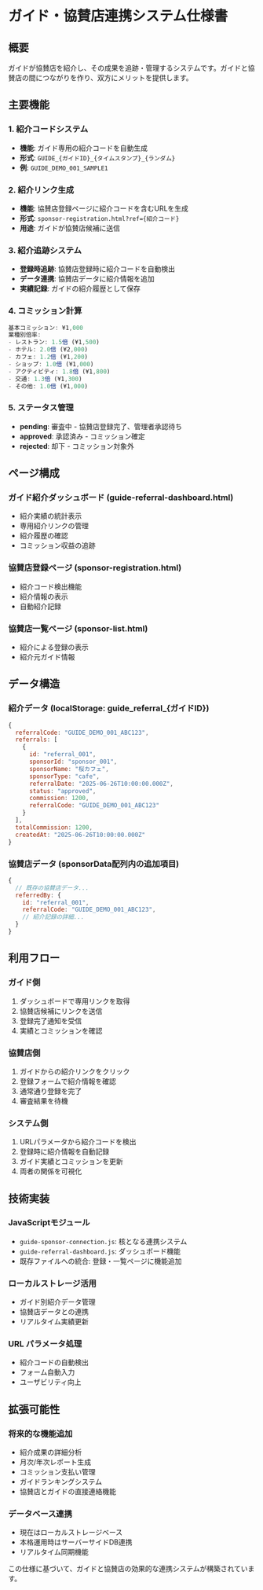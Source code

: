 # ガイド・協賛店連携システム仕様書

## 概要
ガイドが協賛店を紹介し、その成果を追跡・管理するシステムです。ガイドと協賛店の間につながりを作り、双方にメリットを提供します。

## 主要機能

### 1. 紹介コードシステム
- **機能**: ガイド専用の紹介コードを自動生成
- **形式**: `GUIDE_{ガイドID}_{タイムスタンプ}_{ランダム}`
- **例**: `GUIDE_DEMO_001_SAMPLE1`

### 2. 紹介リンク生成
- **機能**: 協賛店登録ページに紹介コードを含むURLを生成
- **形式**: `sponsor-registration.html?ref={紹介コード}`
- **用途**: ガイドが協賛店候補に送信

### 3. 紹介追跡システム
- **登録時追跡**: 協賛店登録時に紹介コードを自動検出
- **データ連携**: 協賛店データに紹介情報を追加
- **実績記録**: ガイドの紹介履歴として保存

### 4. コミッション計算
```javascript
基本コミッション: ¥1,000
業種別倍率:
- レストラン: 1.5倍 (¥1,500)
- ホテル: 2.0倍 (¥2,000)
- カフェ: 1.2倍 (¥1,200)
- ショップ: 1.0倍 (¥1,000)
- アクティビティ: 1.8倍 (¥1,800)
- 交通: 1.3倍 (¥1,300)
- その他: 1.0倍 (¥1,000)
```

### 5. ステータス管理
- **pending**: 審査中 - 協賛店登録完了、管理者承認待ち
- **approved**: 承認済み - コミッション確定
- **rejected**: 却下 - コミッション対象外

## ページ構成

### ガイド紹介ダッシュボード (guide-referral-dashboard.html)
- 紹介実績の統計表示
- 専用紹介リンクの管理
- 紹介履歴の確認
- コミッション収益の追跡

### 協賛店登録ページ (sponsor-registration.html)
- 紹介コード検出機能
- 紹介情報の表示
- 自動紹介記録

### 協賛店一覧ページ (sponsor-list.html)
- 紹介による登録の表示
- 紹介元ガイド情報

## データ構造

### 紹介データ (localStorage: guide_referral_{ガイドID})
```javascript
{
  referralCode: "GUIDE_DEMO_001_ABC123",
  referrals: [
    {
      id: "referral_001",
      sponsorId: "sponsor_001",
      sponsorName: "桜カフェ",
      sponsorType: "cafe",
      referralDate: "2025-06-26T10:00:00.000Z",
      status: "approved",
      commission: 1200,
      referralCode: "GUIDE_DEMO_001_ABC123"
    }
  ],
  totalCommission: 1200,
  createdAt: "2025-06-26T10:00:00.000Z"
}
```

### 協賛店データ (sponsorData配列内の追加項目)
```javascript
{
  // 既存の協賛店データ...
  referredBy: {
    id: "referral_001",
    referralCode: "GUIDE_DEMO_001_ABC123",
    // 紹介記録の詳細...
  }
}
```

## 利用フロー

### ガイド側
1. ダッシュボードで専用リンクを取得
2. 協賛店候補にリンクを送信
3. 登録完了通知を受信
4. 実績とコミッションを確認

### 協賛店側
1. ガイドからの紹介リンクをクリック
2. 登録フォームで紹介情報を確認
3. 通常通り登録を完了
4. 審査結果を待機

### システム側
1. URLパラメータから紹介コードを検出
2. 登録時に紹介情報を自動記録
3. ガイド実績とコミッションを更新
4. 両者の関係を可視化

## 技術実装

### JavaScriptモジュール
- `guide-sponsor-connection.js`: 核となる連携システム
- `guide-referral-dashboard.js`: ダッシュボード機能
- 既存ファイルへの統合: 登録・一覧ページに機能追加

### ローカルストレージ活用
- ガイド別紹介データ管理
- 協賛店データとの連携
- リアルタイム実績更新

### URL パラメータ処理
- 紹介コードの自動検出
- フォーム自動入力
- ユーザビリティ向上

## 拡張可能性

### 将来的な機能追加
- 紹介成果の詳細分析
- 月次/年次レポート生成
- コミッション支払い管理
- ガイドランキングシステム
- 協賛店とガイドの直接連絡機能

### データベース連携
- 現在はローカルストレージベース
- 本格運用時はサーバーサイドDB連携
- リアルタイム同期機能

この仕様に基づいて、ガイドと協賛店の効果的な連携システムが構築されています。